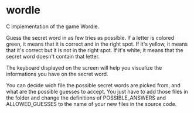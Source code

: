 # wordle
C implementation of the game Wordle.

Guess the secret word in as few tries as possible.
If a letter is colored green, it means that it is correct and in the right spot. If it's yellow, it means that it's correct but it is not in the right spot. If it's white, it means that the secret word doesn't contain that letter.

The keyboard displayed on the screen will help you visualize the informations you have on the secret word.

You can decide wich file the possible secret words are picked from, and what are the possible guesses to accept. You just have to add those files in the folder and change the definitions of POSSIBLE_ANSWERS and ALLOWED_GUESSES to the name of your new files in the source code.
